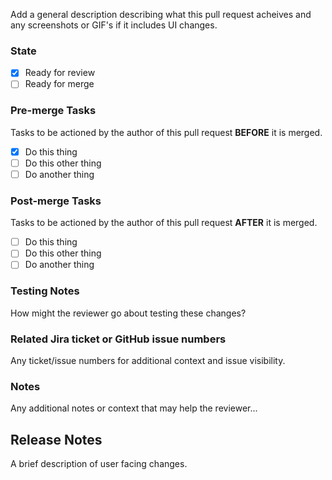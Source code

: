 Add a general description describing what this pull request acheives and any screenshots or GIF's if it includes UI changes.

### State

- [x] Ready for review
- [ ] Ready for merge

### Pre-merge Tasks

Tasks to be actioned by the author of this pull request **BEFORE** it is merged.

- [x] Do this thing
- [ ] Do this other thing
- [ ] Do another thing

### Post-merge Tasks

Tasks to be actioned by the author of this pull request **AFTER** it is merged.

- [ ] Do this thing
- [ ] Do this other thing
- [ ] Do another thing

### Testing Notes

How might the reviewer go about testing these changes?

### Related Jira ticket or GitHub issue numbers

Any ticket/issue numbers for additional context and issue visibility.

### Notes

Any additional notes or context that may help the reviewer...

## Release Notes

A brief description of user facing changes.

